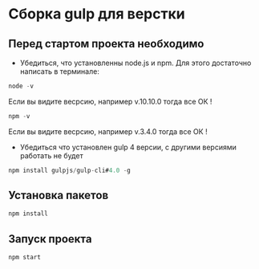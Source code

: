 # Сборка gulp для верстки

## Перед стартом проекта необходимо

* Убедиться, что установленны node.js и npm. Для этого достаточно написать в терминале: 
``` js
node -v
```


Если вы видите весрсию, например v.10.10.0 тогда все ОК !

``` js
npm -v
```


Если вы видите весрсию, например v.3.4.0 тогда все ОК !

* Убедиться что установлен gulp 4 версии, с другими версиями работать не будет
``` js
npm install gulpjs/gulp-cli#4.0 -g
```


## Установка пакетов
``` js
npm install
```


## Запуск проекта 
``` js
npm start
```

 
